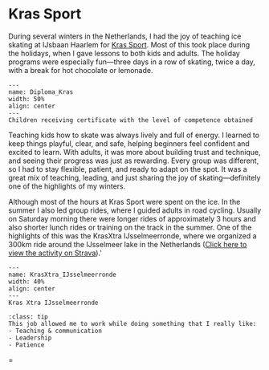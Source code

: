 # Kras Sport

During several winters in the Netherlands, I had the joy of teaching ice skating at IJsbaan Haarlem for [Kras Sport](https://www.krassport.nl/). Most of this took place during the holidays, when I gave lessons to both kids and adults. The holiday programs were especially fun—three days in a row of skating, twice a day, with a break for hot chocolate or lemonade.

```{figure} ../Figures/Diploma_KrasSport.jpg
---
name: Diploma_Kras
width: 50%
align: center
---
Children receiving certificate with the level of competence obtained
```

Teaching kids how to skate was always lively and full of energy. I learned to keep things playful, clear, and safe, helping beginners feel confident and excited to learn. With adults, it was more about building trust and technique, and seeing their progress was just as rewarding. Every group was different, so I had to stay flexible, patient, and ready to adapt on the spot. It was a great mix of teaching, leading, and just sharing the joy of skating—definitely one of the highlights of my winters.

Although most of the hours at Kras Sport were spent on the ice. In the summer I also led group rides, where I guided adults in road cycling. Usually on Saturday morning there were longer rides of approximately 3 hours and also shorter lunch rides or training on the track in the summer. One of the highlights of this was the KrasXtra IJsselmeerronde, where we organized a 300km ride around the IJsselmeer lake in the Netherlands ([Click here to view the activity on Strava](Ahttps://www.strava.com/activities/1096391304/overview)).'

```{figure} ../Figures/KrasXtra_IJsselmeerronde.jpg
---
name: KrasXtra_IJsselmeerronde
width: 40%
align: center
---
Kras Xtra IJsselmeerronde
```

```{admonition} Skills obtained
:class: tip
This job allowed me to work while doing something that I really like: 
- Teaching & communication
- Leadership
- Patience
```
=
